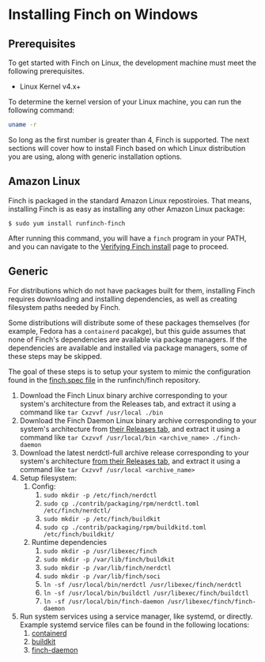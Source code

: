 # Installing Finch on Windows

## Prerequisites

To get started with Finch on Linux, the development machine must meet the
following prerequisites.

- Linux Kernel v4.x+

To determine the kernel version of your Linux machine, you can run the following command:

```bash
uname -r
```

So long as the first number is greater than 4, Finch is supported. The next sections will cover how to install Finch based on which Linux distribution you are using, along with generic installation options.

## Amazon Linux

Finch is packaged in the standard Amazon Linux repostiroies. That means, installing Finch is as easy as installing any other Amazon Linux package:

```
$ sudo yum install runfinch-finch
```

After running this command, you will have a `finch` program in your PATH, and you can navigate to the [Verifying Finch install](../../../getting-started/installation/#verify-the-finch-installation) page to proceed.

## Generic

For distributions which do not have packages built for them, installing Finch requires downloading and installing dependencies, as well as creating filesystem paths needed by Finch.

Some distributions will distribute some of these packages themselves (for example, Fedora has a `containerd` pacakge), but this guide assumes that none of Finch's dependencies are available via package managers. If the dependencies are available and installed via package managers, some of these steps may be skipped.

The goal of these steps is to setup your system to mimic the configuration found in the [finch.spec file](https://github.com/runfinch/finch/blob/main/contrib/packaging/rpm/finch.spec) in the runfinch/finch repository.

1. Download the Finch Linux binary archive corresponding to your system's architecture from the Releases tab, and extract it using a command like `tar Cxzvvf /usr/local ./bin`
1. Download the Finch Daemon Linux binary archive corresponding to your system's architecture from [their Releases tab](https://github.com/runfinch/finch-daemon/releases), and extract it using a command like `tar Cxzvvf /usr/local/bin <archive_name> ./finch-daemon`
1. Download the latest nerdctl-full archive release corresponding to your system's architecture [from their Releases tab](https://github.com/containerd/nerdctl/releases), and extract it using a command like `tar Cxzvvf /usr/local <archive_name>`
1. Setup filesystem:
   1. Config:
      1. `sudo mkdir -p /etc/finch/nerdctl`
      1. `sudo cp ./contrib/packaging/rpm/nerdctl.toml /etc/finch/nerdctl/`
      1. `sudo mkdir -p /etc/finch/buildkit`
      1. `sudo cp ./contrib/packaging/rpm/buildkitd.toml /etc/finch/buildkit/`
   1. Runtime dependencies
      1. `sudo mkdir -p /usr/libexec/finch`
      1. `sudo mkdir -p /var/lib/finch/buildkit`
      1. `sudo mkdir -p /var/lib/finch/nerdctl`
      1. `sudo mkdir -p /var/lib/finch/soci`
      1. `ln -sf /usr/local/bin/nerdctl /usr/libexec/finch/nerdctl`
      1. `ln -sf /usr/local/bin/buildctl /usr/libexec/finch/buildctl`
      1. `ln -sf /usr/local/bin/finch-daemon /usr/libexec/finch/finch-daemon`
1. Run system services using a service manager, like systemd, or directly. Example systemd service files can be found in the following locations:
   1. [containerd](https://github.com/containerd/containerd/blob/main/containerd.service)
   1. [buildkit](https://github.com/runfinch/finch/blob/main//contrib/packaging/rpm/finch-buildkit.service)
   1. [finch-daemon](https://github.com/runfinch/finch-daemon/blob/main/finch.service)
